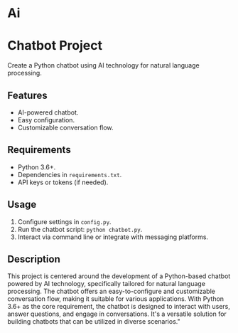 # Ai
# Chatbot Project

Create a Python chatbot using AI technology for natural language processing.

## Features
- AI-powered chatbot.
- Easy configuration.
- Customizable conversation flow.

## Requirements
- Python 3.6+.
- Dependencies in `requirements.txt`.
- API keys or tokens (if needed).

## Usage
1. Configure settings in `config.py`.
2. Run the chatbot script: `python chatbot.py`.
3. Interact via command line or integrate with messaging platforms.

## Description
This project is centered around the development of a 
Python-based chatbot powered by AI technology,
specifically tailored for natural language processing.
The chatbot offers an easy-to-configure and customizable conversation flow, making it
suitable for various applications. With Python 3.6+ as the core requirement, the chatbot 
is designed to interact with users, answer questions, and engage in conversations.
It's a versatile solution for building chatbots that can be utilized in diverse scenarios."

